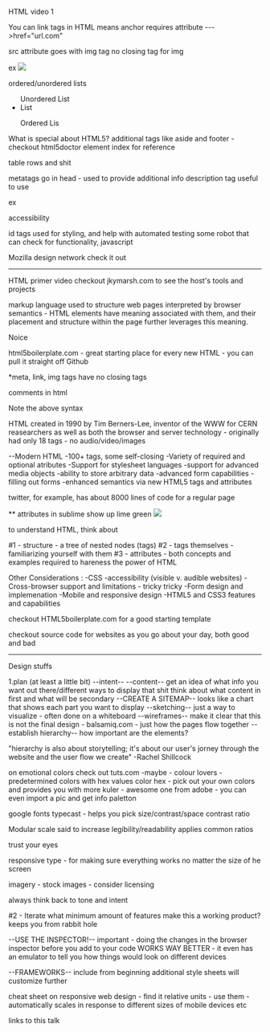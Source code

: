 HTML video 1

You can link tags in HTML
<a> means anchor
requires attribute --->href="url.com"

src attribute goes with img tag
no closing tag for img

ex
<img src="img-file.jpg">

ordered/unordered lists
<ul>Unordered List
<li>List</li>
</ul>
<ol>Ordered Lis</ol>

What is special about HTML5?
additional tags like aside and footer - 
checkout html5doctor element index for reference

table rows and shit

metatags go in head - used to provide additional info
description tag useful to use

ex
<meta name="something" content="index.whatever" >

accessibility
<main role="main">
</main>

id tags used for styling, and help with automated testing
some robot that can check for functionality, javascript

Mozilla design network
check it out

------------------------------------------------------------
HTML primer video
checkout jkymarsh.com to see the host's tools and projects

markup language used to structure web pages
interpreted by browser
semantics - HTML elements have meaning associated with them, and their placement and structure within the page further leverages this meaning. 

Noice

html5boilerplate.com - great starting place for every new HTML - you can pull it straight off Github

*meta, link, img tags have no closing tags

comments in html 
<!-- This is a comment! --> 
Note the above syntax

HTML created in 1990 by Tim Berners-Lee, inventor of the WWW for CERN reasearchers as well as both the browser and server technology - originally had only 18 tags - no audio/video/images 

--Modern HTML
-100+ tags, some self-closing
-Variety of required and optional atributes
-Support for stylesheet languages
-support for advanced media objects
-ability to store arbitrary data
-advanced form capabilities - filling out forms 
-enhanced semantics via new HTML5 tags and attributes

twitter, for example, has about 8000 lines of code for a regular page

** attributes in sublime show up lime green
<a href="www.google.com"></a>
<img src="self-closing tag of an image">

to understand HTML, think about 

#1 - structure - a tree of nested nodes (tags)
#2 - tags themselves - familiarizing yourself with them
#3 - attributes - both concepts and examples
required to hareness the power of HTML

Other Considerations :
-CSS
-accessibility (visible v. audible websites)
-Cross-browser support and limitations - tricky tricky
-Form design and implemenation
-Mobile and responsive design
-HTML5 and CSS3 features and capabilities

checkout HTML5boilerplate.com for a good starting template 

checkout source code for websites as you go about your day, both good and bad

---------------------------------------------------------------

Design stuffs

1.plan (at least a little bit)
--intent--
--content--
get an idea of what info you want out there/different ways to display that shit
think about what content in first and what will be secondary
--CREATE A SITEMAP--
looks like a chart that shows each part you want to display
--sketching--
just a way to visualize - often done on a whiteboard
--wireframes--
make it clear that this is not the final design - balsamiq.com - just how the pages flow together
--establish hierarchy--
how important are the elements? 

"hierarchy is also about storytelling; it's about our user's jorney through the website and the user flow we create" -Rachel Shillcock

on emotional colors check out tuts.com -maybe - 
colour lovers - predetermined colors with hex values
color hex - pick out your own colors and provides you with more
kuler - awesome one from adobe - you can even import a pic and get info
paletton

google fonts
typecast - helps you pick
size/contrast/space
contrast ratio

Modular scale
said to increase legibility/readability
applies common ratios 

trust your eyes

responsive type - for making sure everything works no matter the size of he screen

imagery - stock images - consider licensing

always think back to tone and intent

#2 - Iterate
what minimum amount of features make this a working product?
keeps you from rabbit hole

--USE THE INSPECTOR!--
important - doing the changes in the browser inspector before you add to your code WORKS WAY BETTER - it even has an emulator to tell you how things would look on different devices

--FRAMEWORKS--
include from beginning
additional style sheets will customize further

cheat sheet on responsive web design - find it
relative units - use them - automatically scales in response to different sizes of mobile devices etc

links to this talk

